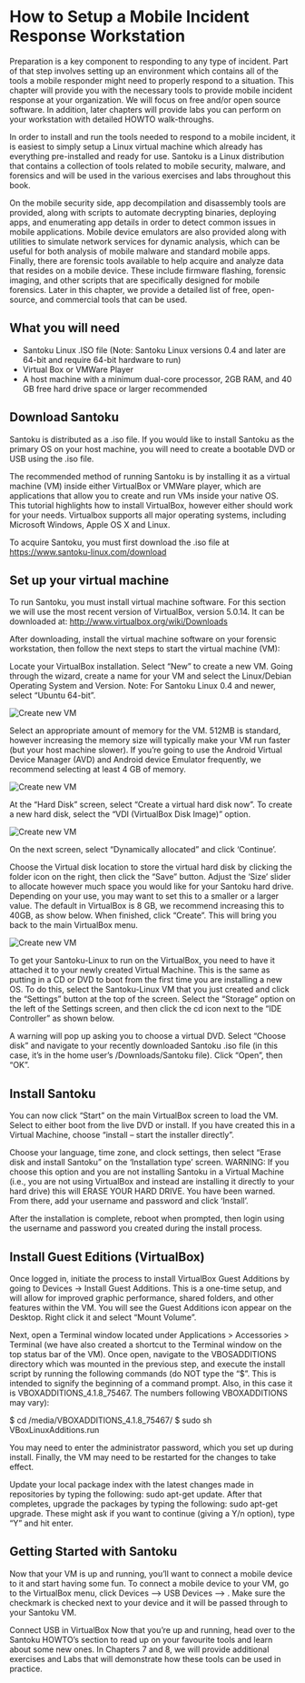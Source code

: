 # How to Setup a Mobile Incident Response Workstation

Preparation is a key component to responding to any type of incident. Part of that step involves setting up an environment which contains all of the tools a mobile responder might need to properly respond to a situation. This chapter will provide you with the necessary tools to provide mobile incident response at your organization. We will focus on free and/or open source software. In addition, later chapters will provide labs you can perform on your workstation with detailed HOWTO walk-throughs.

In order to install and run the tools needed to respond to a mobile incident, it is easiest to simply setup a Linux virtual machine which already has everything pre-installed and ready for use. Santoku is a Linux distribution that contains a collection of tools related to mobile security, malware, and forensics and will be used in the various exercises and labs throughout this book.  

On the mobile security side, app decompilation and disassembly tools are provided, along with scripts to automate decrypting binaries, deploying apps, and enumerating app details in order to detect common issues in mobile applications. Mobile device emulators are also provided along with utilities to simulate network services for dynamic analysis, which can be useful for both analysis of mobile malware and standard mobile apps. Finally, there are forensic tools available to help acquire and analyze data that resides on a mobile device. These include firmware flashing, forensic imaging, and other scripts that are specifically designed for mobile forensics. Later in this chapter, we provide a detailed list of free, open-source, and commercial tools that can be used.

## What you will need
* Santoku Linux .ISO file (Note: Santoku Linux versions 0.4 and later are 64-bit and require 64-bit hardware to run)
* Virtual Box or VMWare Player
* A host machine with a minimum dual-core processor, 2GB RAM, and 40 GB free hard drive space or larger recommended


## Download Santoku
Santoku is distributed as a .iso file. If you would like to install Santoku as the primary OS on your host machine, you will need to create a bootable DVD or USB using the .iso file.

The recommended method of running Santoku is by installing it as a virtual machine (VM) inside either VirtualBox or VMWare player, which are applications that allow you to create and run VMs inside your native OS. This tutorial highlights how to install VirtualBox, however either should work for your needs. Virtualbox supports all major operating systems, including Microsoft Windows, Apple OS X and Linux.

To acquire Santoku, you must first download the .iso file at https://www.santoku-linux.com/download


## Set up your virtual machine
To run Santoku, you must install virtual machine software. For this section we will use the most recent version of VirtualBox, version 5.0.14. It can be downloaded at: http://www.virtualbox.org/wiki/Downloads

After downloading, install the virtual machine software on your forensic workstation, then follow the next steps to start the virtual machine (VM):

Locate your VirtualBox installation. Select “New” to create a new VM.
Going through the wizard, create a name for your VM and select the Linux/Debian Operating System and Version. Note: For Santoku Linux 0.4 and newer, select “Ubuntu 64-bit”. 

![Create new VM](../assets/tools-newvm(1).png)

Select an appropriate amount of memory for the VM. 512MB is standard, however increasing the memory size will typically make your VM run faster (but your host machine slower). If you’re going to use the Android Virtual Device Manager (AVD) and Android device Emulator frequently, we recommend selecting at least 4 GB of memory.

![Create new VM](../assets/tools-memory(2).png)

At the “Hard Disk” screen, select “Create a virtual hard disk now”. To create a new hard disk, select the “VDI (VirtualBox Disk Image)” option.

![Create new VM](../assets/tools-harddisk(3).png)

On the next screen, select “Dynamically allocated” and click ‘Continue’.

Choose the Virtual disk location to store the virtual hard disk by clicking the folder icon on the right, then click the “Save” button. Adjust the ‘Size’ slider to allocate however much space you would like for your Santoku hard drive. Depending on your use, you may want to set this to a smaller or a larger value. The default in VirtualBox is 8 GB, we recommend increasing this to 40GB, as show below. When finished, click “Create”. This will bring you back to the main VirtualBox menu.

![Create new VM](../assets/tools-create(4).png)

To get your Santoku-Linux to run on the VirtualBox, you need to have it attached it to your newly created Virtual Machine. This is the same as putting in a CD or DVD to boot from the first time you are installing a new OS. To do this, select the Santoku-Linux VM that you just created and click the “Settings” button at the top of the screen. Select the “Storage” option on the left of the Settings screen, and then click the cd icon next to the “IDE Controller” as shown below.

A warning will pop up asking you to choose a virtual DVD. Select “Choose disk” and navigate to your recently downloaded Santoku .iso file (in this case, it’s in the home user’s /Downloads/Santoku file). Click “Open”, then “OK”.


## Install Santoku
You can now click “Start” on the main VirtualBox screen to load the VM. Select to either boot from the live DVD or install. If you have created this in a Virtual Machine, choose “install – start the installer directly”.

Choose your language, time zone, and clock settings, then select “Erase disk and install Santoku” on the ‘Installation type’ screen. WARNING: If you choose this option and you are not installing Santoku in a Virtual Machine (i.e., you are not using VirtualBox and instead are installing it directly to your hard drive) this will ERASE YOUR HARD DRIVE. You have been warned. From there, add your username and password and click ‘Install’.

After the installation is complete, reboot when prompted, then login using the username and password you created during the install process.


## Install Guest Editions (VirtualBox)
Once logged in, initiate the process to install VirtualBox Guest Additions by going to Devices -> Install Guest Additions. This is a one-time setup, and will allow for improved graphic performance, shared folders, and other features within the VM. You will see the Guest Additions icon appear on the Desktop. Right click it and select “Mount Volume”.

Next, open a Terminal window located under Applications > Accessories > Terminal (we have also created a shortcut to the Terminal window on the top status bar of the VM). Once open, navigate to the VBOSADDITIONS directory which was mounted in the previous step, and execute the install script by running the following commands (do NOT type the “$”. This is intended to signify the beginning of a command prompt. Also, in this case it is VBOXADDITIONS_4.1.8_75467. The numbers following VBOXADDITIONS may vary):

$ cd /media/VBOXADDITIONS_4.1.8_75467/
$ sudo sh VBoxLinuxAdditions.run

You may need to enter the administrator password, which you set up during install. Finally, the VM may need to be restarted for the changes to take effect.

Update your local package index with the latest changes made in repositories by typing the following: sudo apt-get update. After that completes, upgrade the packages by typing the following: sudo apt-get upgrade. These might ask if you want to continue (giving a Y/n option), type “Y” and hit enter.

## Getting Started with Santoku
Now that your VM is up and running, you’ll want to connect a mobile device to it and start having some fun. To connect a mobile device to your VM, go to the VirtualBox menu, click Devices –> USB Devices –> <Your Device>. Make sure the checkmark is checked next to your device and it will be passed through to your Santoku VM.

Connect USB in VirtualBox
Now that you’re up and running, head over to the Santoku HOWTO’s section to read up on your favourite tools and learn about some new ones. In Chapters 7 and 8, we will provide additional exercises and Labs that will demonstrate how these tools can be used in practice.
